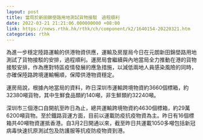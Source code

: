 ```yaml
---
layout: post
title: 當局於新田錦壆路用地測試貨物接駁　過程順利
date: 2022-03-21 21:21:06.000000000 +08:00
link: https://news.rthk.hk/rthk/ch/component/k2/1640154-20220321.htm
categories: rthk
---
```


為進一步穩定陸路運輸的供港物資供應，運輸及房屋局今日在元朗新田錦壆路用地測試了貨物接駁的安排，過程順利。運房局會繼續與內地當局全力推動在港的貨物接駁安排，作為應對特區疫情發展的應急措施，以減低兩地人員感染風險的同時，亦確保陸路跨境運輸暢順，保障供港物資穩定。
 
運房局說，根據內地當局的資料，昨日深圳市運輸跨境物資約3660個標箱，約32380噸貨物，其中生鮮食品類約140噸，非生鮮類約32240噸。

深圳市三個港口自開航至昨日為止，總共運輸跨境物資約4630個標箱，約29萬6200噸貨物。至於鐵路貨運方面，目前以運載防疫抗疫物資為主。昨日有16個標箱共40噸物資運抵香港。自3月2日開通以來，截至昨日共運載1050多噸包括新冠病毒快速抗原測試包及防護服等抗疫防疫物資到港。
